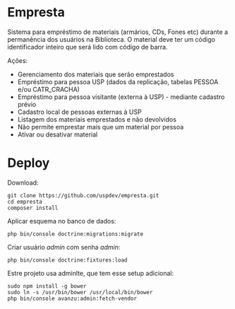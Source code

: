 # Empresta

Sistema para empréstimo de materiais (armários, CDs, Fones etc) durante a
permanência dos usuários na Biblioteca. O material deve ter um código 
identificador inteiro que será lido com código de barra.

Ações:

 - Gerenciamento dos materiais que serão emprestados
 - Empréstimo para pessoa USP (dados da replicação, tabelas PESSOA e/ou CATR_CRACHA)
 - Empréstimo para pessoa visitante (externa à USP) - mediante cadastro prévio
 - Cadastro local de pessoas externas à USP
 - Listagem dos materiais emprestados e não devolvidos
 - Não permite emprestar mais que um material por pessoa
 - Ativar ou desativar material

# Deploy

Download:

    git clone https://github.com/uspdev/empresta.git
    cd empresta
    composer install

Aplicar esquema no banco de dados:

    php bin/console doctrine:migrations:migrate

Criar usuário *admin* com senha *admin*:

    php bin/console doctrine:fixtures:load

Estre projeto usa adminlte, que tem esse setup adicional:

    sudo npm install -g bower
    sudo ln -s /usr/bin/bower /usr/local/bin/bower
    php bin/console avanzu:admin:fetch-vendor
